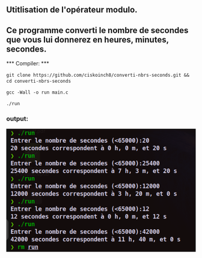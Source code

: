 ## Utitlisation de l'opérateur modulo. 
## Ce programme converti le nombre de secondes que vous lui donnerez en heures, minutes, secondes.

*** Compiler: ***

```
git clone https://github.com/ciskoinch8/converti-nbrs-seconds.git && cd converti-nbrs-seconds
```

```
gcc -Wall -o run main.c
```

```
./run
```

### output:

![nbr-secondes](Screenshot%20from%202022-11-21%2011-38-46.png)
